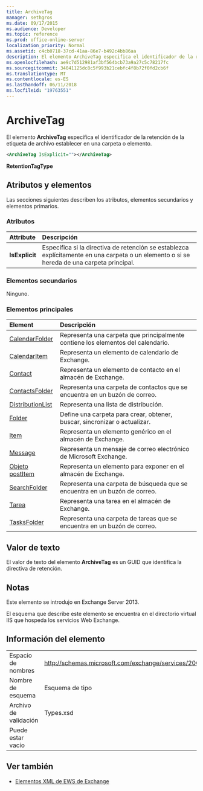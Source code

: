 ```yaml
---
title: ArchiveTag
manager: sethgros
ms.date: 09/17/2015
ms.audience: Developer
ms.topic: reference
ms.prod: office-online-server
localization_priority: Normal
ms.assetid: c4cb0718-37cd-41aa-86e7-b492c4bb86aa
description: El elemento ArchiveTag especifica el identificador de la retención de la etiqueta de archivo establecer en una carpeta o elemento.
ms.openlocfilehash: ae9c7d512981af3bf564bcb73a9a27c5c78217fc
ms.sourcegitcommit: 34041125dc8c5f993b21cebfc4f8b72f0fd2cb6f
ms.translationtype: MT
ms.contentlocale: es-ES
ms.lasthandoff: 06/11/2018
ms.locfileid: "19763551"
---
```

# <a name="archivetag"></a>ArchiveTag

El elemento **ArchiveTag** especifica el identificador de la retención de la etiqueta de archivo establecer en una carpeta o elemento. 
  
```XML
<ArchiveTag IsExplicit=""></ArchiveTag>
```

 **RetentionTagType**
## <a name="attributes-and-elements"></a>Atributos y elementos

Las secciones siguientes describen los atributos, elementos secundarios y elementos primarios.
  
### <a name="attributes"></a>Atributos

|**Attribute**|**Descripción**|
|:-----|:-----|
|**IsExplicit** <br/> |Especifica si la directiva de retención se establezca explícitamente en una carpeta o un elemento o si se hereda de una carpeta principal.  <br/> |
   
### <a name="child-elements"></a>Elementos secundarios

Ninguno.
  
### <a name="parent-elements"></a>Elementos principales

|**Element**|**Descripción**|
|:-----|:-----|
|[CalendarFolder](calendarfolder.md) <br/> |Representa una carpeta que principalmente contiene los elementos del calendario.  <br/> |
|[CalendarItem](calendaritem.md) <br/> |Representa un elemento de calendario de Exchange.  <br/> |
|[Contact](contact.md) <br/> |Representa un elemento de contacto en el almacén de Exchange.  <br/> |
|[ContactsFolder](contactsfolder.md) <br/> |Representa una carpeta de contactos que se encuentra en un buzón de correo.  <br/> |
|[DistributionList](distributionlist.md) <br/> |Representa una lista de distribución.  <br/> |
|[Folder](folder.md) <br/> |Define una carpeta para crear, obtener, buscar, sincronizar o actualizar.  <br/> |
|[Item](item.md) <br/> |Representa un elemento genérico en el almacén de Exchange.  <br/> |
|[Message](message-ex15websvcsotherref.md) <br/> |Representa un mensaje de correo electrónico de Microsoft Exchange.  <br/> |
|[Objeto postItem](postitem.md) <br/> |Representa un elemento para exponer en el almacén de Exchange.  <br/> |
|[SearchFolder](searchfolder.md) <br/> |Representa una carpeta de búsqueda que se encuentra en un buzón de correo.  <br/> |
|[Tarea](task.md) <br/> |Representa una tarea en el almacén de Exchange.  <br/> |
|[TasksFolder](tasksfolder.md) <br/> |Representa una carpeta de tareas que se encuentra en un buzón de correo.  <br/> |
   
## <a name="text-value"></a>Valor de texto

El valor de texto del elemento **ArchiveTag** es un GUID que identifica la directiva de retención. 
  
## <a name="remarks"></a>Notas

Este elemento se introdujo en Exchange Server 2013.
  
El esquema que describe este elemento se encuentra en el directorio virtual IIS que hospeda los servicios Web Exchange.
  
## <a name="element-information"></a>Información del elemento

|||
|:-----|:-----|
|Espacio de nombres  <br/> |http://schemas.microsoft.com/exchange/services/2006/types  <br/> |
|Nombre de esquema  <br/> |Esquema de tipo  <br/> |
|Archivo de validación  <br/> |Types.xsd  <br/> |
|Puede estar vacío  <br/> ||
   
## <a name="see-also"></a>Ver también

- [Elementos XML de EWS de Exchange](ews-xml-elements-in-exchange.md)

